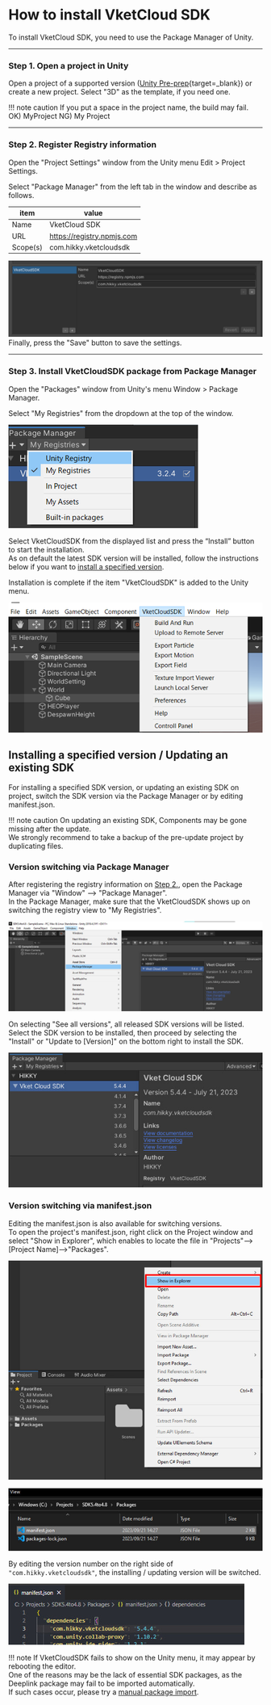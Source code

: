 # How to install VketCloud SDK

To install VketCloud SDK, you need to use the Package Manager of Unity.
  
---
### Step 1. Open a project in Unity
Open a project of a supported version ([Unity Pre-prep](OperatingEnvironment.md){target=_blank}) or create a new project.
Select "3D" as the template, if you need one.

!!! note caution
If you put a space in the project name, the build may fail.
OK) MyProject NG) My Project

---
### Step 2. Register Registry information
Open the "Project Settings" window from the Unity menu Edit > Project Settings.
  
Select "Package Manager" from the left tab in the window and describe as follows.
  
| item | value |
| ---- | ---- |
| Name | VketCloud SDK |
| URL | https://registry.npmjs.com |
| Scope(s) | com.hikky.vketcloudsdk |

   ![Package](img/package.png)
  Finally, press the "Save" button to save the settings.
  
---
### Step 3. Install VketCloudSDK package from Package Manager
  
Open the "Packages" window from Unity's menu Window > Package Manager.

Select "My Registries" from the dropdown at the top of the window.

   ![registry](img/registry.png)

Select VketCloudSDK from the displayed list and press the “Install” button to start the installation.<br>
As on default the latest SDK version will be installed, follow the instructions below if you want to [install a specified version](#installing-a-specified-version--updating-an-existing-sdk).

Installation is complete if the item "VketCloudSDK" is added to the Unity menu.

   ![header](img/header.png)

## Installing a specified version / Updating an existing SDK
For installing a specified SDK version, or updating an existing SDK on project, switch the SDK version via the Package Manager or by editing manifest.json.

!!! note caution
      On updating an existing SDK, Components may be gone missing after the update.<br>
      We strongly recommend to take a backup of the pre-update project by duplicating files.

### Version switching via Package Manager

After registering the registry information on [Step 2.](#step-2-register-registry-information), open the Package Manager via "Window" --> "Package Manager".<br>
In the Package Manager, make sure that the VketCloudSDK shows up on switching the registry view to "My Registries".<br>

![SetupSDK_PackageManager_1](./img/SetupSDK_PackageManager_1.jpg)

On selecting "See all versions", all released SDK versions will be listed.<br>
Select the SDK version to be installed, then proceed by selecting the "Install" or "Update to [Version]" on the bottom right to install the SDK.

![SetupSDK_PackageManager_2](./img/SetupSDK_PackageManager_2.jpg)

### Version switching via manifest.json

Editing the manifest.json is also available for switching versions.<br>
To open the project's manifest.json, right click on the Project window and select "Show in Explorer", which enables to locate the file in "Projects"-->[Project Name]-->"Packages".

![SetupSDK_ManifestJson_1](./img/SetupSDK_ManifestJson_1.jpg)

![SetupSDK_ManifestJson_2](./img/SetupSDK_ManifestJson_2.jpg)

By editing the version number on the right side of `"com.hikky.vketcloudsdk"`, the installing / updating version will be switched.

![SetupSDK_ManifestJson_3](./img/SetupSDK_ManifestJson_3.jpg)

!!! note 
      If VketCloudSDK fails to show on the Unity menu, it may appear by rebooting the editor.<br>
      One of the reasons may be the lack of essential SDK packages, as the Deeplink package may fail to be imported automatically.<br>
      If such cases occur, please try a [manual package import](../troubleshooting/InstallingDeeplink.md).<br>

